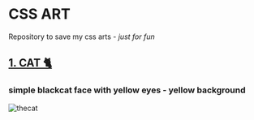 # **CSS ART**
Repository to save my css arts - *just for fun*

## [**1. CAT 🐈**](../cat)
### simple blackcat face with yellow eyes - yellow background
![thecat](https://github.com/maiamss/maiamss.github.io/assets/130268002/56e9f706-99f2-4e7b-9de2-1dcc25e73219)
